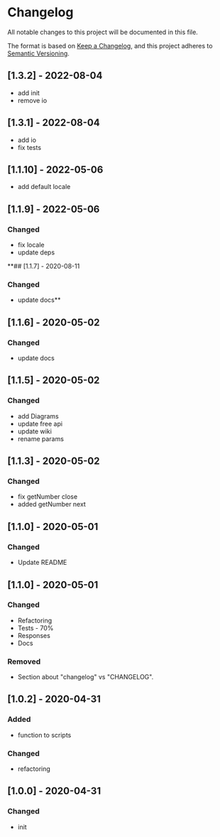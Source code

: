 # Changelog
All notable changes to this project will be documented in this file.

The format is based on [Keep a Changelog](https://keepachangelog.com/en/1.0.0/),
and this project adheres to [Semantic Versioning](https://semver.org/spec/v2.0.0.html).

## [1.3.2] - 2022-08-04
- add init
- remove io

## [1.3.1] - 2022-08-04
- add io
- fix tests

## [1.1.10] - 2022-05-06
- add default locale

## [1.1.9] - 2022-05-06
### Changed
- fix locale
- update deps

**## [1.1.7] - 2020-08-11
### Changed
- update docs**

## [1.1.6] - 2020-05-02
### Changed
- update docs

## [1.1.5] - 2020-05-02
### Changed
- add Diagrams
- update free api
- update wiki
- rename params

## [1.1.3] - 2020-05-02
### Changed
- fix getNumber close
- added getNumber next

## [1.1.0] - 2020-05-01
### Changed
- Update README

## [1.1.0] - 2020-05-01
### Changed
- Refactoring
- Tests - 70%
- Responses
- Docs

### Removed
- Section about "changelog" vs "CHANGELOG".

## [1.0.2] - 2020-04-31
### Added
- function to scripts
### Changed
- refactoring

## [1.0.0] - 2020-04-31
### Changed
- init







